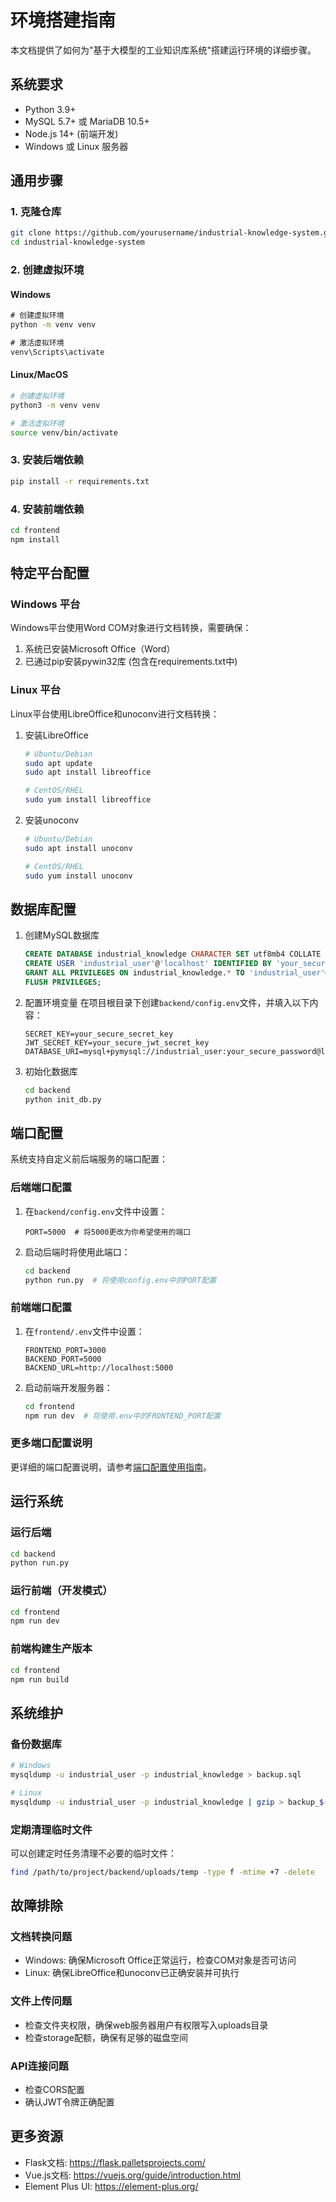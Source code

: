 # 环境搭建指南

本文档提供了如何为"基于大模型的工业知识库系统"搭建运行环境的详细步骤。

## 系统要求

- Python 3.9+
- MySQL 5.7+ 或 MariaDB 10.5+
- Node.js 14+ (前端开发)
- Windows 或 Linux 服务器

## 通用步骤

### 1. 克隆仓库

```bash
git clone https://github.com/yourusername/industrial-knowledge-system.git
cd industrial-knowledge-system
```

### 2. 创建虚拟环境

#### Windows

```cmd
# 创建虚拟环境
python -m venv venv

# 激活虚拟环境
venv\Scripts\activate
```

#### Linux/MacOS

```bash
# 创建虚拟环境
python3 -m venv venv

# 激活虚拟环境
source venv/bin/activate
```

### 3. 安装后端依赖

```bash
pip install -r requirements.txt
```

### 4. 安装前端依赖

```bash
cd frontend
npm install
```

## 特定平台配置

### Windows 平台

Windows平台使用Word COM对象进行文档转换，需要确保：

1. 系统已安装Microsoft Office（Word）
2. 已通过pip安装pywin32库 (包含在requirements.txt中)

### Linux 平台

Linux平台使用LibreOffice和unoconv进行文档转换：

1. 安装LibreOffice
   ```bash
   # Ubuntu/Debian
   sudo apt update
   sudo apt install libreoffice

   # CentOS/RHEL
   sudo yum install libreoffice
   ```

2. 安装unoconv
   ```bash
   # Ubuntu/Debian
   sudo apt install unoconv

   # CentOS/RHEL
   sudo yum install unoconv
   ```

## 数据库配置

1. 创建MySQL数据库
   ```sql
   CREATE DATABASE industrial_knowledge CHARACTER SET utf8mb4 COLLATE utf8mb4_unicode_ci;
   CREATE USER 'industrial_user'@'localhost' IDENTIFIED BY 'your_secure_password';
   GRANT ALL PRIVILEGES ON industrial_knowledge.* TO 'industrial_user'@'localhost';
   FLUSH PRIVILEGES;
   ```

2. 配置环境变量
   在项目根目录下创建`backend/config.env`文件，并填入以下内容：
   
   ```
   SECRET_KEY=your_secure_secret_key
   JWT_SECRET_KEY=your_secure_jwt_secret_key
   DATABASE_URI=mysql+pymysql://industrial_user:your_secure_password@localhost/industrial_knowledge
   ```

3. 初始化数据库
   ```bash
   cd backend
   python init_db.py
   ```

## 端口配置

系统支持自定义前后端服务的端口配置：

### 后端端口配置

1. 在`backend/config.env`文件中设置：
   ```
   PORT=5000  # 将5000更改为你希望使用的端口
   ```

2. 启动后端时将使用此端口：
   ```bash
   cd backend
   python run.py  # 将使用config.env中的PORT配置
   ```

### 前端端口配置

1. 在`frontend/.env`文件中设置：
   ```
   FRONTEND_PORT=3000
   BACKEND_PORT=5000
   BACKEND_URL=http://localhost:5000
   ```

2. 启动前端开发服务器：
   ```bash
   cd frontend
   npm run dev  # 将使用.env中的FRONTEND_PORT配置
   ```

### 更多端口配置说明

更详细的端口配置说明，请参考[端口配置使用指南](PORT_CONFIG_GUIDE.md)。

## 运行系统

### 运行后端

```bash
cd backend
python run.py
```

### 运行前端（开发模式）

```bash
cd frontend
npm run dev
```

### 前端构建生产版本

```bash
cd frontend
npm run build
```

## 系统维护

### 备份数据库

```bash
# Windows
mysqldump -u industrial_user -p industrial_knowledge > backup.sql

# Linux
mysqldump -u industrial_user -p industrial_knowledge | gzip > backup_$(date +%Y%m%d).sql.gz
```

### 定期清理临时文件

可以创建定时任务清理不必要的临时文件：

```bash
find /path/to/project/backend/uploads/temp -type f -mtime +7 -delete
```

## 故障排除

### 文档转换问题

- Windows: 确保Microsoft Office正常运行，检查COM对象是否可访问
- Linux: 确保LibreOffice和unoconv已正确安装并可执行

### 文件上传问题

- 检查文件夹权限，确保web服务器用户有权限写入uploads目录
- 检查storage配额，确保有足够的磁盘空间

### API连接问题

- 检查CORS配置
- 确认JWT令牌正确配置

## 更多资源

- Flask文档: https://flask.palletsprojects.com/
- Vue.js文档: https://vuejs.org/guide/introduction.html
- Element Plus UI: https://element-plus.org/
